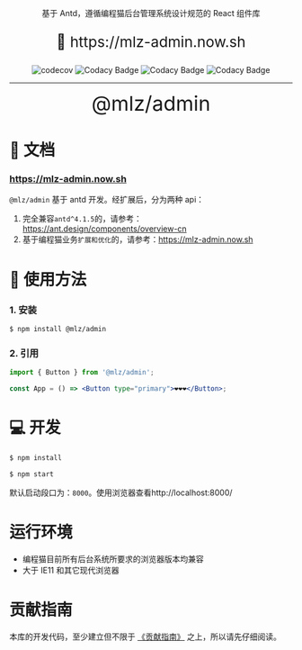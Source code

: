 <p align="center">
基于 Antd，遵循编程猫后台管理系统设计规范的 React 组件库
</p>
<p align="center" style="font-size: 26px">
🌈 https://mlz-admin.now.sh
</p>
<div align="center">

![codecov](https://codecov.io/gh/milobluebell/mlz-admin/branch/master/graph/badge.svg) ![Codacy Badge](https://app.codacy.com/project/badge/Grade/999d89d9099e41ef81b9af94c98a8726) ![Codacy Badge](https://github.com/juicecube/mlz-admin/workflows/checker/badge.svg) ![Codacy Badge](https://github.com/juicecube/mlz-admin/workflows/npm-pub/badge.svg)

</div>

---

<div align="center" style="font-size: 36px">@mlz/admin</div>

# 📖 文档

### https://mlz-admin.now.sh

`@mlz/admin` 基于 antd 开发。经扩展后，分为两种 api：

1. 完全兼容`antd^4.1.5`的，请参考：https://ant.design/components/overview-cn
2. 基于编程猫业务`扩展和优化`的，请参考：https://mlz-admin.now.sh

# 🌈 使用方法

### 1. 安装

```shell
$ npm install @mlz/admin
```

### 2. 引用

```jsx
import { Button } from '@mlz/admin';

const App = () => <Button type="primary">❤️❤️❤️</Button>;
```

# 💻 开发

```js
$ npm install

$ npm start
```

默认启动段口为：`8000`。使用浏览器查看http://localhost:8000/

# 运行环境

- 编程猫目前所有后台系统所要求的浏览器版本均兼容
- 大于 IE11 和其它现代浏览器

# 贡献指南

本库的开发代码，至少建立但不限于 [《贡献指南》](https://github.com/juicecube/mlz-admin/blob/master/CONTRIBUTING.md) 之上，所以请先仔细阅读。
